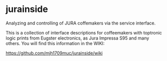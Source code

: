 # jurainside
Analyzing and controlling of JURA coffemakers via the service interface.

This is a collection of interface descriptions for coffeemakers with toptronic logic prints from Eugster electronics, as Jura Impressa S95 and many others. You will find this information in the WIKI:

https://github.com/mjh1709muc/jurainside/wiki
